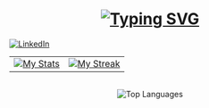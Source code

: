 <h1 align="center">
   <a href="https://git.io/typing-svg"><img src="https://readme-typing-svg.demolab.com?font=Fira+Code&weight=500&size=19&pause=600&center=true&size=30&width=435&lines=Hello%2C+There!+%F0%9F%91%8B;I'm+Pedro+Windmoller..." alt="Typing SVG" />
   </a>
</h1>

[![LinkedIn](https://img.shields.io/badge/LinkedIn-0077B5?style=for-the-badge&logo=linkedin&logoColor=white)](https://www.linkedin.com/in/pedro-windmöller-10a42019a/)

<table style="border:none;margin:0 auto">
   <tr style="border:none;">
      <td style="border:none;"><a target="_blank" href="https://github.com/anuraghazra/github-readme-stats"><img src="https://github-readme-stats.vercel.app/api?username=pedrowind&include_all_commits=true&count_private=true&show_icons=true&theme=merko&text_color=8b8b8b&bg_color=0000&hide_border=true&custom_title=pedrowind%27s%20Github%20Stats" alt="My Stats"/></a></td>
      <td style="border:none;"><a target="_blank" href="https://github.com/DenverCoder1/github-readme-streak-stats"><img src="https://github-readme-streak-stats.herokuapp.com?user=pedrowind&theme=merko&dates=8b8b8b&background=0000&hide_border=true" alt="My Streak"/></a></td>
   </tr>
</table> <br>

<p align="center" >
     <img src="https://github-readme-stats.vercel.app/api/top-langs/?username=pedrowind&theme=merko&hide_border=false&include_all_commits=true&count_private=true&layout=compact" alt="Top Languages" />
</p> <br>
